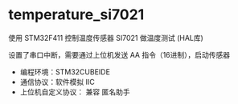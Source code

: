 # temperature_si7021
使用 STM32F411 控制温度传感器 SI7021 做温度测试 (HAL库)

设置了串口中断，需要通过上位机发送 AA 指令（16进制），启动传感器

- 编程环境：STM32CUBEIDE
- 通信协议：软件模拟 IIC
- 上位机自定义协议： 兼容 匿名助手
